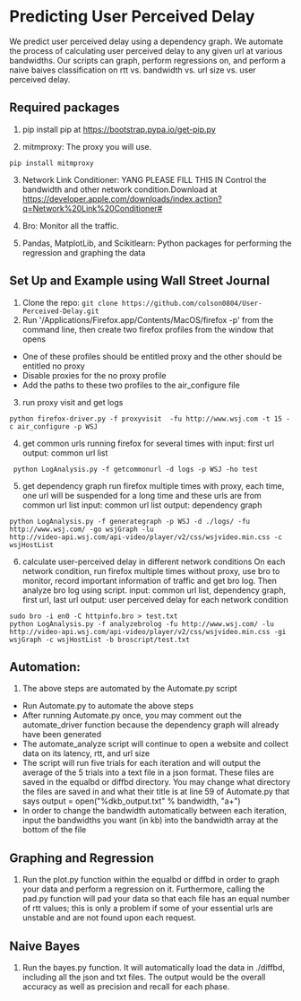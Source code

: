 # Predicting User Perceived Delay
We predict user perceived delay using a dependency graph. We automate the process of calculating user perceived delay to any given url at various bandwidths. Our scripts can graph, perform regressions on, and perform a naive baives classification on rtt vs. bandwidth vs. url size vs. user perceived delay.


## Required packages
1. pip
   install pip at https://bootstrap.pypa.io/get-pip.py

2. mitmproxy:
The proxy you will use.
```
pip install mitmproxy
```

3. Network Link Conditioner: YANG PLEASE FILL THIS IN
Control the bandwidth and other network condition.Download at https://developer.apple.com/downloads/index.action?q=Network%20Link%20Conditioner#

4. Bro:
Monitor all the traffic.

5. Pandas, MatplotLib, and Scikitlearn:
Python packages for performing the regression and graphing the data 

## Set Up and Example using Wall Street Journal
1. Clone the repo: `git clone https://github.com/colson0804/User-Perceived-Delay.git`
2. Run '/Applications/Firefox.app/Contents/MacOS/firefox -p' from the command line, then create two firefox profiles from the window that opens
  - One of these profiles should be entitled proxy and the other should be entitled no proxy
  - Disable proxies for the no proxy profile
  - Add the paths to these two profiles to the air_configure file
3. run proxy visit and get logs
  ```
  python firefox-driver.py -f proxyvisit  -fu http://www.wsj.com -t 15 -c air_configure -p WSJ
  ```
4. get common urls
          running firefox for several times with 
          input: first url
          output: common url list
```
 python LogAnalysis.py -f getcommonurl -d logs -p WSJ -ho test          
```
5. get dependency graph
          run firefox multiple times with proxy, each time, one url will be suspended for a long time and these urls are from common url list
          input: common url list
          output: dependency graph
```
python LogAnalysis.py -f generategraph -p WSJ -d ./logs/ -fu http://www.wsj.com/ -go wsjGraph -lu
http://video-api.wsj.com/api-video/player/v2/css/wsjvideo.min.css -c wsjHostList  
```
6. calculate user-perceived delay in different network conditions
          On each network condition, run firefox multiple times without proxy, use bro to monitor, record important information of traffic and get bro log. Then analyze bro log using script.
          input: common url list, dependency graph, first url, last url
          output: user perceived delay for each network condition
```
sudo bro -i en0 -C httpinfo.bro > test.txt
python LogAnalysis.py -f analyzebrolog -fu http://www.wsj.com/ -lu http://video-api.wsj.com/api-video/player/v2/css/wsjvideo.min.css -gi wsjGraph -c wsjHostList -b broscript/test.txt
```

## Automation:
1. The above steps are automated by the Automate.py script
  - Run Automate.py to automate the above steps
  - After running Automate.py once, you may comment out the automate_driver function because the dependency graph will already have been generated
  - The automate_analyze script will continue to open a website and collect data on its latency, rtt, and url size
  - The script will run five trials for each iteration and will output the average of the 5 trials into a text file in a json format. These files are saved in the equalbd or diffbd directory. You may change what directory the files are saved in and what their title is at line 59 of Automate.py that says output = open("%dkb_output.txt" % bandwidth, "a+")
  - In order to change the bandwidth automatically between each iteration, input the bandwidths you want (in kb) into the bandwidth array at the bottom of the file

## Graphing and Regression
1. Run the plot.py function within the equalbd or diffbd in order to graph your data and perform a regression on it. Furthermore, calling the pad.py function will pad your data so that each file has an equal number of rtt values; this is only a problem if some of your essential urls are unstable and are not found upon each request.
 
## Naive Bayes 
1. Run the bayes.py function. It will automatically load the data in ./diffbd, including all the json and txt files. The output would be the overall accuracy as well as precision and recall for each phase.



